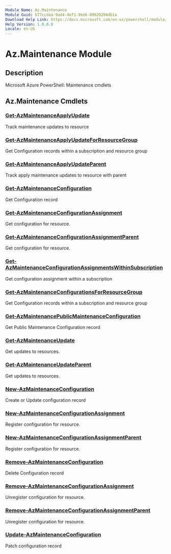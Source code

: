 ```yaml
---
Module Name: Az.Maintenance
Module Guid: b77ccdaa-9ad4-4ef1-9eeb-09620284db1a
Download Help Link: https://docs.microsoft.com/en-us/powershell/module/az.maintenance
Help Version: 1.0.0.0
Locale: en-US
---
```


# Az.Maintenance Module
## Description
Microsoft Azure PowerShell: Maintenance cmdlets

## Az.Maintenance Cmdlets
### [Get-AzMaintenanceApplyUpdate](Get-AzMaintenanceApplyUpdate.md)
Track maintenance updates to resource

### [Get-AzMaintenanceApplyUpdateForResourceGroup](Get-AzMaintenanceApplyUpdateForResourceGroup.md)
Get Configuration records within a subscription and resource group

### [Get-AzMaintenanceApplyUpdateParent](Get-AzMaintenanceApplyUpdateParent.md)
Track apply maintenance updates to resource with parent

### [Get-AzMaintenanceConfiguration](Get-AzMaintenanceConfiguration.md)
Get Configuration record

### [Get-AzMaintenanceConfigurationAssignment](Get-AzMaintenanceConfigurationAssignment.md)
Get configuration for resource.

### [Get-AzMaintenanceConfigurationAssignmentParent](Get-AzMaintenanceConfigurationAssignmentParent.md)
Get configuration for resource.

### [Get-AzMaintenanceConfigurationAssignmentsWithinSubscription](Get-AzMaintenanceConfigurationAssignmentsWithinSubscription.md)
Get configuration assignment within a subscription

### [Get-AzMaintenanceConfigurationsForResourceGroup](Get-AzMaintenanceConfigurationsForResourceGroup.md)
Get Configuration records within a subscription and resource group

### [Get-AzMaintenancePublicMaintenanceConfiguration](Get-AzMaintenancePublicMaintenanceConfiguration.md)
Get Public Maintenance Configuration record

### [Get-AzMaintenanceUpdate](Get-AzMaintenanceUpdate.md)
Get updates to resources.

### [Get-AzMaintenanceUpdateParent](Get-AzMaintenanceUpdateParent.md)
Get updates to resources.

### [New-AzMaintenanceConfiguration](New-AzMaintenanceConfiguration.md)
Create or Update configuration record

### [New-AzMaintenanceConfigurationAssignment](New-AzMaintenanceConfigurationAssignment.md)
Register configuration for resource.

### [New-AzMaintenanceConfigurationAssignmentParent](New-AzMaintenanceConfigurationAssignmentParent.md)
Register configuration for resource.

### [Remove-AzMaintenanceConfiguration](Remove-AzMaintenanceConfiguration.md)
Delete Configuration record

### [Remove-AzMaintenanceConfigurationAssignment](Remove-AzMaintenanceConfigurationAssignment.md)
Unregister configuration for resource.

### [Remove-AzMaintenanceConfigurationAssignmentParent](Remove-AzMaintenanceConfigurationAssignmentParent.md)
Unregister configuration for resource.

### [Update-AzMaintenanceConfiguration](Update-AzMaintenanceConfiguration.md)
Patch configuration record

